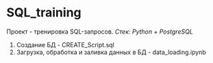 # SQL_training

Проект - тренировка SQL-запросов.
*Стек: Python + PostgreSQL*

1. Создание БД - CREATE_Script.sql
2. Загрузка, обработка и заливка данных в БД - data_loading.ipynb
